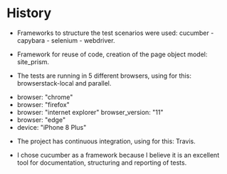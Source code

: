 # History

* Frameworks to structure the test scenarios were used:
cucumber - capybara - selenium - webdriver.

* Framework for reuse of code, creation of the page object model: site_prism.

* The tests are running in 5 different browsers, using for this:
browserstack-local and parallel.
- browser: "chrome"
- browser: "firefox"
- browser: "internet explorer"
  browser_version: "11"
- browser: "edge"
- device: "iPhone 8 Plus"

* The project has continuous integration, using for this: Travis.

* I chose cucumber as a framework because I believe it is an excellent tool
for documentation, structuring and reporting of tests.
